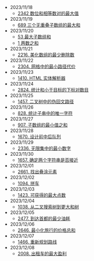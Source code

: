 - 2023/11/18
  - [2342 数位和相等数对的最大值](2342/readme.md)
- 2023/11/19
  - [689 三个无重叠子数组的最大和](689/readme.md)
- 2023/11/20
  - [53 最大子数组和](53/readme.md)
  - [1 两数之和](1/readme.md)
- 2023/11/21
  - [2216. 美化数组的最少删除数](2216/readme.md)
- 2023/11/22
  - [2304. 网格中的最小路径代价](2304/readme.md)
- 2023/11/23
  - [1410. HTML 实体解析器](1410/readme.md)
- 2023/11/24
  - [2824. 统计和小于目标的下标对数目](2824/readme.md)
- 2023/11/25
  - [1457. 二叉树中的伪回文路径](1457/readme.md)
- 2023/11/26
  - [828. 统计子串中的唯一字符](828/readme.md)
- 2023/11/27
  - [907. 子数组的最小值之和](907/readme.md)
- 2023/11/28
  - [1670. 设计前中后队列](TODO)
- 2023/11/29
  - [2336. 无限集中的最小数字](2336/readme.md)
- 2023/11/30
  - [1657. 确定两个字符串是否接近](1657/readme.md)
- 2023/12/01
  - [2661. 找出叠涂元素](2661/readme.md)
- 2023/12/02
  - [1094. 拼车](1094/readme.md)
- 2023/12/03
  - [1423. 可获得的最大点数](1423/readme.md)
- 2023/12/04
  - [1038. 从二叉搜索树到更大和树](1038/readme.md)
- 2023/12/05
  - [2477. 到达首都的最少油耗](2477/readme.md)
- 2023/12/06
  - [2646. 最小化旅行的价格总和](2646/readme.md)
- 2023/12/07
  - [1466. 重新规划路线](1466/readme.md)
- 2023/12/08
  - [2008. 出租车的最大盈利](2008/readme.md)